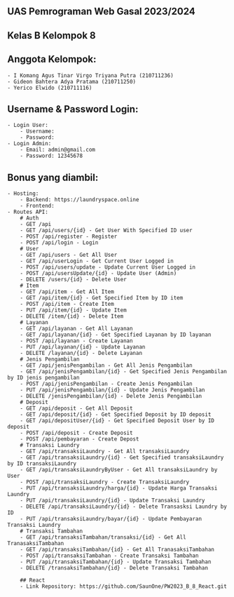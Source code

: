 ## UAS Pemrograman Web Gasal 2023/2024

## Kelas B Kelompok 8

## Anggota Kelompok:
    - I Komang Agus Tinar Virgo Triyana Putra (210711236)
    - Gideon Bahtera Adya Pratama (210711250)
    - Yerico Elwido (210711116)

## Username & Password Login:
    - Login User:
        - Username:
        - Password:
    - Login Admin:
        - Email: admin@gmail.com
        - Password: 12345678

## Bonus yang diambil:
    - Hosting:
        - Backend: https://laundryspace.online
        - Frontend: 
    - Routes API:
        # Auth
        - GET /api
        - GET /api/users/{id} - Get User With Specified ID user
        - POST /api/register - Register
        - POST /api/login - Login
        # User
        - GET /api/users - Get All User
        - GET /api/userLogin - Get Current User Logged in
        - POST /api/users/update - Update Current User Logged in
        - POST /api/usersUpdate/{id} - Update User (Admin)
        - DELETE /users/{id} - Delete User
        # Item
        - GET /api/item - Get All Item
        - GET /api/item/{id} - Get Specified Item by ID item
        - POST /api/item - Create Item
        - PUT /api/item/{id} - Update Item
        - DELETE /item/{id} - Delete Item
        # Layanan
        - GET /api/layanan - Get All Layanan
        - GET /api/layanan/{id} - Get Specified Layanan by ID layanan 
        - POST /api/layanan - Create Layanan
        - PUT /api/layanan/{id} - Update Layanan
        - DELETE /layanan/{id} - Delete Layanan
        # Jenis Pengambilan
        - GET /api/jenisPengambilan - Get All Jenis Pengambilan
        - GET /api/jenisPengambilan/{id} - Get Specified Jenis Pengambilan by ID jenis pengambilan 
        - POST /api/jenisPengambilan - Create Jenis Pengambilan
        - PUT /api/jenisPengambilan/{id} - Update Jenis Pengambilan
        - DELETE /jenisPengambilan/{id} - Delete Jenis Pengambilan
        # Deposit
        - GET /api/deposit - Get All Deposit
        - GET /api/deposit/{id} - Get Specified Deposit by ID deposit 
        - GET /api/depositUser/{id} - Get Specified Deposit User by ID deposit 
        - POST /api/deposit - Create Deposit
        - POST /api/pembayaran - Create Depost
        # Transaksi Laundry
        - GET /api/transaksiLaundry - Get All transaksiLaundry
        - GET /api/transaksiLaundry/{id} - Get Specified transaksiLaundry by ID transaksiLaundry 
        - GET /api/transaksiLaundryByUser - Get All transaksiLaundry by User
        - POST /api/transaksiLaundry - Create TransaksiLaundry
        - PUT /api/transaksiLaundry/harga/{id} - Update Harga Transaksi Laundry
        - PUT /api/transaksiLaundry/{id} - Update Transaksi Laundry
        - DELETE /api/transaksiLaundry/{id} - Delete Transasksi Laundry by ID
        - PUT /api/transaksiLaundry/bayar/{id} - Update Pembayaran Transaksi Laundry
        # Transaksi Tambahan
        - GET /api/transaksiTambahan/transaksi/{id} - Get All TranasaksiTambahan
        - GET /api/transaksiTambahan/{id} - Get All TranasaksiTambahan
        - POST /api/transaksiTambahan - Create Transaksi Tambahan
        - PUT /api/transaksiTambahan/{id} - Update Transaksi Tambahan
        - DELETE /transaksiTambahan/{id} - Delete Transaksi Tambahan
        
        ## React
        - Link Repository: https://github.com/SaunOne/PW2023_B_8_React.git
